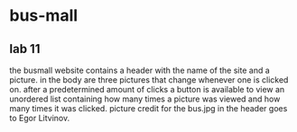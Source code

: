 # bus-mall

## lab 11

the busmall website contains a header with the name of the site and a picture. in the body are three pictures that change whenever one is clicked on.  after a predetermined amount of clicks a button is available to view an unordered list containing how many times a picture was viewed and how many times it was clicked.
picture credit for the bus.jpg in the header goes to Egor Litvinov.
